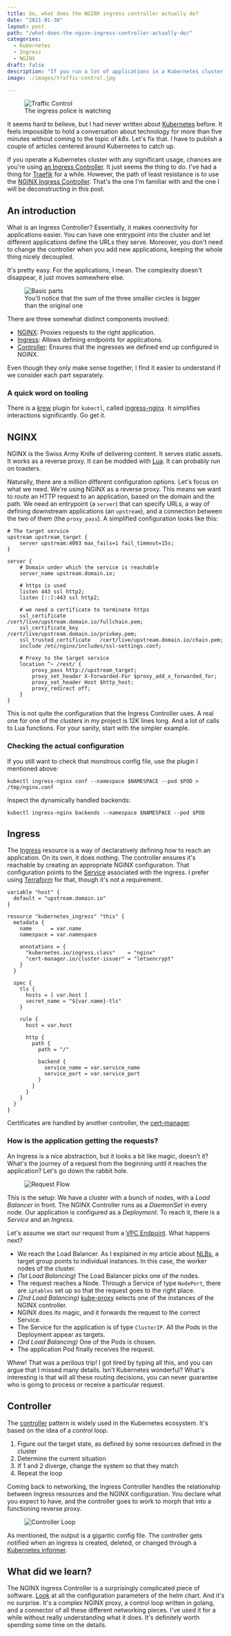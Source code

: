 ```yaml
---
title: So, what does the NGINX ingress controller actually do?
date: "2021-01-30"
layout: post
path: "/what-does-the-nginx-ingress-controller-actually-do/"
categories:
  - Kubernetes
  - Ingress
  - NGINX
draft: false
description: "If you run a lot of applications in a Kubernetes cluster, you probably use an Ingress controller. Let's dive into how it actually works"
image: ./images/traffic-control.jpg 

---
```


<figure class="figure figure--left">
  <img src="./images/traffic-control.jpg" alt="Traffic Control" />
  <figcaption class="figure__caption">
  The ingress police is watching
  </figcaption>
</figure>

It seems hard to believe, but I had never written about [Kubernetes](https://kubernetes.io/) before. It feels impossible to hold a conversation about technology for more than five minutes without coming to the topic of _k8s_. Let's fix that. I have to publish a couple of articles centered around Kubernetes to catch up.

If you operate a Kubernetes cluster with any significant usage, chances are you're using [an Ingress Controller](https://kubernetes.io/docs/concepts/services-networking/ingress-controllers/). It just seems the thing to do. I've had a thing for [Traefik](/setting-up-traefik/) for a while. However, the path of least resistance is to use the [NGINX Ingress Controller](https://kubernetes.github.io/ingress-nginx/). That's the one I'm familiar with and the one I will be deconstructing in this post.

## An introduction

What is an Ingress Controller? Essentially, it makes connectivity for applications easier. You can have one entrypoint into the cluster and let different applications define the URLs they serve. Moreover, you don't need to change the controller when you add new applications, keeping the whole thing nicely decoupled.

It's pretty easy. For the applications, I mean. The complexity doesn't disappear, it just moves somewhere else.

<figure class="figure">
  <img src="./images/basics.png" alt="Basic parts" />
  <figcaption class="figure__caption">
  You'll notice that the sum of the three smaller circles is bigger than the original one
  </figcaption>
</figure>

There are three somewhat distinct components involved:

- [NGINX](https://www.nginx.com/): Proxies requests to the right application.
- [Ingress](https://kubernetes.io/docs/concepts/cluster-administration/networking/): Allows defining endpoints for applications.
- [Controller](https://kubernetes.io/docs/concepts/architecture/controller/): Ensures that the ingresses we defined end up configured in NGINX.

Even though they only make sense together, I find it easier to understand if we consider each part separately.

### A quick word on tooling

There is a [krew](https://github.com/kubernetes-sigs/krew) plugin for `kubectl`, called [ingress-nginx](https://kubernetes.github.io/ingress-nginx/kubectl-plugin/). It simplifies interactions significantly. Go get it.

## NGINX

NGINX is the Swiss Army Knife of delivering content. It serves static assets. It works as a reverse proxy. It can be modded with [Lua](https://blog.cloudflare.com/pushing-nginx-to-its-limit-with-lua/). It can probably run on toasters.

Naturally, there are a million different configuration options. Let's focus on what we need. We're using NGINX as a reverse proxy. This means we want to route an HTTP request to an application, based on the domain and the path. We need an entrypoint (a `server`) that can specify URLs, a way of defining downstream applications (an `upstream`), and a connection between the two of them (the `proxy_pass`). A simplified configuration looks like this:

<!-- nginx-config -->
```nginx
# The target service
upstream upstream_target {
    server upstream:4003 max_fails=1 fail_timeout=15s;
}

server {
    # Domain under which the service is reachable
    server_name upstream.domain.io;
    
    # https is used
    listen 443 ssl http2;
    listen [::]:443 ssl http2;

    # we need a certificate to terminate https
    ssl_certificate           /cert/live/upstream.domain.io/fullchain.pem;
    ssl_certificate_key       /cert/live/upstream.domain.io/privkey.pem;
    ssl_trusted_certificate   /cert/live/upstream.domain.io/chain.pem;
    include /etc/nginx/includes/ssl-settings.conf;

    # Proxy to the target service
    location ^~ /rest/ {
        proxy_pass http://upstream_target;
        proxy_set_header X-Forwarded-For $proxy_add_x_forwarded_for;
        proxy_set_header Host $http_host;
        proxy_redirect off;
    }
}
```

This is not quite the configuration that the Ingress Controller uses. A real one for one of the clusters in my project is 12K lines long. And a lot of calls to Lua functions. For your sanity, start with the simpler example.

### Checking the actual configuration

If you still want to check that monstrous config file, use the plugin I mentioned above:

```
kubectl ingress-nginx conf --namespace $NAMESPACE --pod $POD > /tmp/nginx.conf
```

Inspect the dynamically handled backends:

```
kubectl ingress-nginx backends --namespace $NAMESPACE --pod $POD
```

## Ingress

The [Ingress](https://kubernetes.io/docs/concepts/services-networking/ingress/) resource is a way of declaratively defining how to reach an application. On its own, it does nothing. The controller ensures it's reachable by creating an appropriate NGINX configuration. That configuration points to the [Service](https://kubernetes.io/docs/concepts/services-networking/service/) associated with the ingress. I prefer using [Terraform](https://www.terraform.io/) for that, though it's not a requirement.

```hcl
variable "host" {
  default = "upstream.domain.io"
}

resource "kubernetes_ingress" "this" {
  metadata {
    name      = var.name
    namespace = var.namespace

    annotations = {
      "kubernetes.io/ingress.class"    = "nginx"
      "cert-manager.io/cluster-issuer" = "letsencrypt"
    }
  }

  spec {
    tls {
      hosts = [ var.host ]
      secret_name = "${var.name}-tls"
    }

    rule {
      host = var.host

      http {
        path {
          path = "/"

          backend {
            service_name = var.service_name
            service_port = var.service_port
          }
        }
      }
    }
  }
}
```

Certificates are handled by another controller, the [cert-manager](https://cert-manager.io/docs/tutorials/acme/ingress/).

### How is the application getting the requests?

An Ingress is a nice abstraction, but it looks a bit like magic, doesn't it? What's the journey of a request from the beginning until it reaches the application? Let's go down the rabbit hole.

<figure class="figure">
  <img src="./images/request-flow.png" alt="Request Flow" />
</figure>

This is the setup: We have a cluster with a bunch of nodes, with a _Load Balancer_ in front. The NGINX Controller runs as a _DaemonSet_ in every node. Our application is configured as a _Deployment_. To reach it, there is a _Service_ and an _Ingress_.

Let's assume we start our request from a [VPC Endpoint](https://hceris.com/understanding-vpc-endpoints/). What happens next?

- We reach the Load Balancer. As I explained in my article about [NLBs](../provisioning-a-network-load-balancer-with-terraform/), a target group points to individual instances. In this case, the worker nodes of the cluster.
- _(1st Load Balancing)_ The Load Balancer picks one of the nodes.
- The request reaches a Node. Through a Service of type `NodePort`, there are `iptables` set up so that the request goes to the right place.
- _(2nd Load Balancing)_ [kube-proxy](https://kubernetes.io/docs/concepts/services-networking/service/#proxy-mode-iptables) selects one of the instances of the NGINX controller.
- NGINX does its magic, and it forwards the request to the correct Service.
- The Service for the application is of type `ClusterIP`. All the Pods in the Deployment appear as targets.
- _(3rd Load Balancing)_ One of the Pods is chosen.
- The application Pod finally receives the request.

Whew! That was a perilous trip! I got tired by typing all this, and you can argue that I missed many details. Isn't Kubernetes wonderful? What's interesting is that will all these routing decisions, you can never guarantee who is going to process or receive a particular request.

## Controller

The [controller](https://kubernetes.io/docs/concepts/architecture/controller/) pattern is widely used in the Kubernetes ecosystem. It's based on the idea of a _control loop_.

1. Figure out the target state, as defined by some resources defined in the cluster
2. Determine the current situation
3. If 1 and 2 diverge, change the system so that they match
4. Repeat the loop

Coming back to networking, the Ingress Controller handles the relationship between Ingress resources and the NGINX configuration. You declare what you expect to have, and the controller goes to work to morph that into a functioning reverse proxy.

<figure class="figure">
  <img src="./images/controller.png" alt="Controller Loop" />
</figure>

As mentioned, the output is a gigantic config file. The controller gets notified when an ingress is created, deleted, or changed through a [Kubernetes informer](https://pkg.go.dev/k8s.io/client-go/informers#NewFilteredSharedInformerFactory).

## What did we learn?

The NGINX Ingress Controller is a surprisingly complicated piece of software. [Look](https://docs.nginx.com/nginx-ingress-controller/installation/installation-with-helm/#configuration) at all the configuration parameters of the helm chart. And it's no surprise. It's a complex NGINX proxy, a control loop written in golang, and a connector of all these different networking pieces. I've used it for a while without really understanding what it does. It's definitely worth spending some time on the details.
